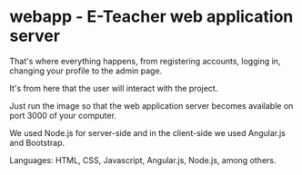 # webapp - E-Teacher web application server
That's where everything happens, from registering accounts, logging in, changing your profile to the admin page.

It's from here that the user will interact with the project.

Just run the image so that the web application server becomes available on port 3000 of your computer.

We used Node.js for server-side and in the client-side we used Angular.js and Bootstrap.

Languages: HTML, CSS, Javascript, Angular.js, Node.js, among others.
